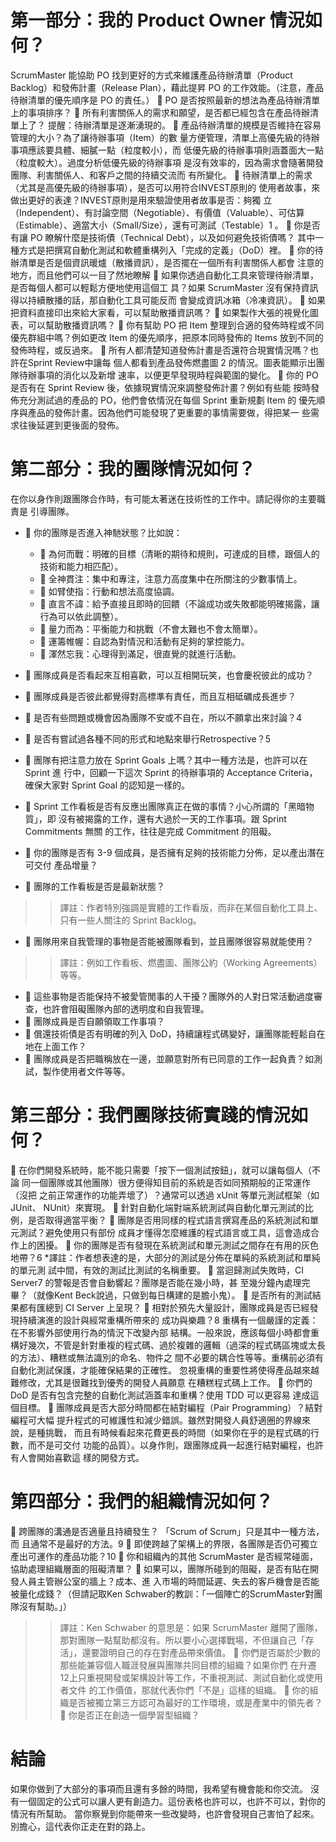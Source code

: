 # 第一部分：我的 Product Owner 情況如何？

ScrumMaster 能協助 PO 找到更好的方式來維護產品待辦清單（Product Backlog）和發佈計畫（Release Plan），藉此提昇 PO 的工作效能。（注意，產品待辦清單的優先順序是 PO 的責任。）
 PO 是否按照最新的想法為產品待辦清單上的事項排序？
 所有利害關係人的需求和願望，是否都已經包含在產品待辦清單上了？
提醒：待辦清單是逐漸湧現的。
 產品待辦清單的規模是否維持在容易管理的大小？為了讓待辦事項（Item）的數
量方便管理，清單上高優先級的待辦事項應該要具體、細膩一點（粒度較小），而
低優先級的待辦事項則涵蓋面大一點（粒度較大）。過度分析低優先級的待辦事項
是沒有效率的，因為需求會隨著開發團隊、利害關係人、和客戶之間的持續交流而
有所變化。
 待辦清單上的需求（尤其是高優先級的待辦事項），是否可以用符合INVEST原則的
使用者故事，來做出更好的表達？INVEST原則是用來驗證使用者故事是否：夠獨
立（Independent）、有討論空間（Negotiable）、有價值（Valuable）、可估算
（Estimable）、適當大小（Small/Size），還有可測試（Testable）1
。
 你是否有讓 PO 瞭解什麼是技術債（Technical Debt），以及如何避免技術債嗎？
其中一種方式是把撰寫自動化測試和軟體重構列入「完成的定義」（DoD）裡。
 你的待辦清單是否是個資訊暖爐（散播資訊），是否擺在一個所有利害關係人都會
注意的地方，而且他們可以一目了然地瞭解
 如果你透過自動化工具來管理待辦清單，是否每個人都可以輕鬆方便地使用這個工
具？如果 ScrumMaster 沒有保持資訊得以持續散播的話，那自動化工具可能反而
會變成資訊冰箱（冷凍資訊）。
 如果把資料直接印出來給大家看，可以幫助散播資訊嗎？
 如果製作大張的視覺化圖表，可以幫助散播資訊嗎？
 你有幫助 PO 把 Item 整理到合適的發佈時程或不同優先群組中嗎？例如更改 Item
的優先順序，把原本同時發佈的 Items 放到不同的發佈時程，或反過來。
 所有人都清楚知道發佈計畫是否還符合現實情況嗎？也許在Sprint Review中讓每
個人都看到產品發佈燃盡圖 2
的情況。圖表能顯示出團隊待辦事項的消化以及新增
速率，以便更早發現時程與範圍的變化。
 你的 PO 是否有在 Sprint Review 後，依據現實情況來調整發佈計畫？例如有些能
按時發佈充分測試過的產品的 PO，他們會依情況在每個 Sprint 重新規劃 Item 的
優先順序與產品的發佈計畫。因為他們可能發現了更重要的事情需要做，得把某一
些需求往後延遲到更後面的發佈。

# 第二部分：我的團隊情況如何？

在你以身作則跟團隊合作時，有可能太著迷在技術性的工作中。請記得你的主要職責是
引導團隊。
*  你的團隊是否進入神馳狀態？比如說：
  *  為何而戰：明確的目標（清晰的期待和規則，可達成的目標，跟個人的技術和能力相匹配）。
  *  全神貫注：集中和專注，注意力高度集中在所關注的少數事情上。
  *  如臂使指：行動和想法高度協調。
  *  直言不諱：給予直接且即時的回饋（不論成功或失敗都能明確揭露，讓行為可以依此調整）。
  *  量力而為：平衡能力和挑戰（不會太難也不會太簡單）。
  *  運籌帷幄：自認為對情況和活動有足夠的掌控能力。
  *  渾然忘我：心理得到滿足，很直覺的就進行活動。

*  團隊成員是否看起來互相喜歡，可以互相開玩笑，也會慶祝彼此的成功？
*  團隊成員是否彼此都覺得對高標準有責任，而且互相砥礪成長進步？
*  是否有些問題或機會因為團隊不安或不自在，所以不願拿出來討論？4
*  是否有嘗試過各種不同的形式和地點來舉行Retrospective？5
*  團隊有把注意力放在 Sprint Goals 上嗎？其中一種方法是，也許可以在 Sprint 進
行中，回顧一下這次 Sprint 的待辦事項的 Acceptance Criteria，確保大家對 Sprint
Goal 的認知是一樣的。
*  Sprint 工作看板是否有反應出團隊真正在做的事情？小心所謂的「黑暗物質」，即
沒有被揭露的工作，還有大過於一天的工作事項。跟 Sprint Commitments 無關
的工作，往往是完成 Commitment 的阻礙。
*  你的團隊是否有 3-9 個成員，是否擁有足夠的技術能力分佈，足以產出潛在可交付
產品增量？
*  團隊的工作看板是否是最新狀態？
>> 譯註：作者特別強調是實體的工作看版，而非在某個自動化工具上、只有一些人關注的 Sprint Backlog。
*  團隊用來自我管理的事物是否能被團隊看到，並且團隊很容易就能使用？
>> 譯註：例如工作看板、燃盡圖、團隊公約（Working Agreements）等等。
*  這些事物是否能保持不被愛管閒事的人干擾？團隊外的人對日常活動過度審查，也許會阻礙團隊內部的透明度和自我管理。
*  團隊成員是否自願領取工作事項？
*  償還技術債是否有明確的列入 DoD，持續讓程式碼變好，讓團隊能輕鬆自在地在上面工作？
*  團隊成員是否把職稱放在一邊，並願意對所有已同意的工作一起負責？如測試，製作使用者文件等等。

# 第三部分：我們團隊技術實踐的情況如何？

 在你們開發系統時，能不能只需要「按下一個測試按鈕」，就可以讓每個人（不論
同一個團隊或其他團隊）很方便得知目前的系統是否如同預期般的正常運作（沒把
之前正常運作的功能弄壞了）？通常可以透過 xUnit 等單元測試框架（如 JUnit、
NUnit）來實現。
 針對自動化端對端系統測試與自動化單元測試的比例，是否取得適當平衡？
 團隊是否用同樣的程式語言撰寫產品的系統測試和單元測試？避免使用只有部份
成員才懂得怎麼維護的程式語言或工具，這會造成合作上的困擾。
 你的團隊是否有發現在系統測試和單元測試之間存在有用的灰色地帶？6
*譯註：作者想表達的是，大部分的測試是分佈在單純的系統測試和單純的單元測
試中間，有效的測試比測試的名稱重要。
 當迴歸測試失敗時，CI Server7
的警報是否會自動響起？團隊是否能在幾小時，甚
至幾分鐘內處理完畢？（就像Kent Beck說過，只做到每日構建的是膽小鬼）。
 是否所有的測試結果都有匯總到 CI Server 上呈現？
 相對於預先大量設計，團隊成員是否已經發現持續演進的設計與經常重構所帶來的
成功與樂趣？8
重構有一個嚴謹的定義：在不影響外部使用行為的情況下改變內部
結構。一般來說，應該每個小時都會重構好幾次，不管是針對重複的程式碼、過於複雜的邏輯（過深的程式碼區塊或太長的方法）、糟糕或無法識別的命名、物件之
間不必要的耦合性等等。重構前必須有自動化測試保護，才能確保結果的正確性。
忽視重構的重要性將使得產品越來越難修改，尤其是很難找到優秀的開發人員願意
在糟糕程式碼上工作。
 你們的 DoD 是否有包含完整的自動化測試涵蓋率和重構？使用 TDD 可以更容易
達成這個目標。
 團隊成員是否大部分時間都在結對編程（Pair Programming）？結對編程可大幅
提升程式的可維護性和減少錯誤。雖然對開發人員舒適圈的界線來說，是種挑戰，
而且有時候看起來花費更長的時間（如果你在乎的是程式碼的行數，而不是可交付
功能的品質）。以身作則，跟團隊成員一起進行結對編程，也許有人會開始喜歡這
樣的開發方式。

# 第四部分：我們的組織情況如何？

 跨團隊的溝通是否適量且持續發生？ 「Scrum of Scrum」只是其中一種方法，而
且通常不是最好的方法。9
 即使跨越了架構上的界限，各團隊是否仍可獨立產出可運作的產品功能？10
 你和組織內的其他 ScrumMaster 是否經常碰面，協助處理組織層面的阻礙清單？
 如果可以，團隊所碰到的阻礙，是否有貼在開發人員主管辦公室的牆上？成本、進
入市場的時間延遲、失去的客戶機會是否能被量化成錢？（但請記取Ken Schwaber的教訓：「一個陣亡的ScrumMaster對團隊沒有幫助。」）
>>譯註：Ken Schwaber 的意思是：如果 ScrumMaster 離開了團隊，那對團隊一點幫助都沒有。所以要小心選擇戰場，不但讓自己「存活」，還要證明自己的存在對產品帶來價值。
 你們是否屬於少數的那些能兼容個人職涯發展與團隊共同目標的組織？如果你們
在升遷 12上只重視開發或架構設計等工作，不重視測試、測試自動化或使用者文件
的工作價值，那就代表你們「不是」這樣的組織。
 你的組織是否被獨立第三方認可為最好的工作環境，或是產業中的領先者？
 你是否正在創造一個學習型組織？

# 結論
如果你做到了大部分的事項而且還有多餘的時間，我希望有機會能和你交流。
沒有一個固定的公式可以讓人更有創造力。這份表格也許可以，也許不可以，對你的情況有所幫助。
當你察覺到你能帶來一些改變時，也許會發現自己害怕了起來。別擔心，這代表你正走在對的路上。
